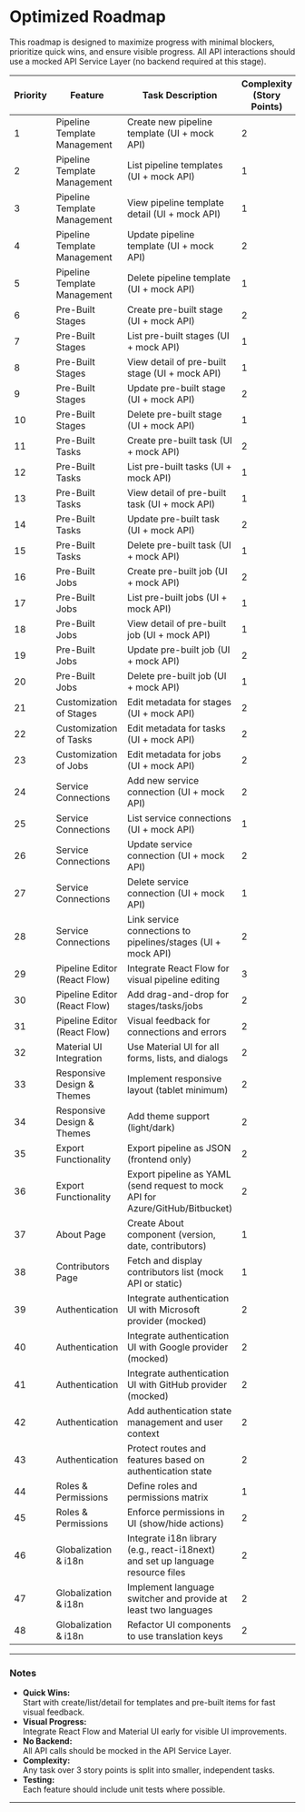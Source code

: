 # Optimized Roadmap

This roadmap is designed to maximize progress with minimal blockers, prioritize quick wins, and ensure visible progress. All API interactions should use a mocked API Service Layer (no backend required at this stage).

| Priority | Feature                        | Task Description                                                                 | Complexity (Story Points) |
|----------|--------------------------------|----------------------------------------------------------------------------------|--------------------------|
| 1        | Pipeline Template Management   | Create new pipeline template (UI + mock API)                                     | 2                        |
| 2        | Pipeline Template Management   | List pipeline templates (UI + mock API)                                          | 1                        |
| 3        | Pipeline Template Management   | View pipeline template detail (UI + mock API)                                    | 1                        |
| 4        | Pipeline Template Management   | Update pipeline template (UI + mock API)                                         | 2                        |
| 5        | Pipeline Template Management   | Delete pipeline template (UI + mock API)                                         | 1                        |
| 6        | Pre-Built Stages               | Create pre-built stage (UI + mock API)                                           | 2                        |
| 7        | Pre-Built Stages               | List pre-built stages (UI + mock API)                                            | 1                        |
| 8        | Pre-Built Stages               | View detail of pre-built stage (UI + mock API)                                   | 1                        |
| 9        | Pre-Built Stages               | Update pre-built stage (UI + mock API)                                           | 2                        |
| 10       | Pre-Built Stages               | Delete pre-built stage (UI + mock API)                                           | 1                        |
| 11       | Pre-Built Tasks                | Create pre-built task (UI + mock API)                                            | 2                        |
| 12       | Pre-Built Tasks                | List pre-built tasks (UI + mock API)                                             | 1                        |
| 13       | Pre-Built Tasks                | View detail of pre-built task (UI + mock API)                                    | 1                        |
| 14       | Pre-Built Tasks                | Update pre-built task (UI + mock API)                                            | 2                        |
| 15       | Pre-Built Tasks                | Delete pre-built task (UI + mock API)                                            | 1                        |
| 16       | Pre-Built Jobs                 | Create pre-built job (UI + mock API)                                             | 2                        |
| 17       | Pre-Built Jobs                 | List pre-built jobs (UI + mock API)                                              | 1                        |
| 18       | Pre-Built Jobs                 | View detail of pre-built job (UI + mock API)                                     | 1                        |
| 19       | Pre-Built Jobs                 | Update pre-built job (UI + mock API)                                             | 2                        |
| 20       | Pre-Built Jobs                 | Delete pre-built job (UI + mock API)                                             | 1                        |
| 21       | Customization of Stages        | Edit metadata for stages (UI + mock API)                                         | 2                        |
| 22       | Customization of Tasks         | Edit metadata for tasks (UI + mock API)                                          | 2                        |
| 23       | Customization of Jobs          | Edit metadata for jobs (UI + mock API)                                           | 2                        |
| 24       | Service Connections            | Add new service connection (UI + mock API)                                       | 2                        |
| 25       | Service Connections            | List service connections (UI + mock API)                                         | 1                        |
| 26       | Service Connections            | Update service connection (UI + mock API)                                        | 2                        |
| 27       | Service Connections            | Delete service connection (UI + mock API)                                        | 1                        |
| 28       | Service Connections            | Link service connections to pipelines/stages (UI + mock API)                     | 2                        |
| 29       | Pipeline Editor (React Flow)   | Integrate React Flow for visual pipeline editing                                 | 3                        |
| 30       | Pipeline Editor (React Flow)   | Add drag-and-drop for stages/tasks/jobs                                          | 2                        |
| 31       | Pipeline Editor (React Flow)   | Visual feedback for connections and errors                                       | 2                        |
| 32       | Material UI Integration        | Use Material UI for all forms, lists, and dialogs                                | 2                        |
| 33       | Responsive Design & Themes     | Implement responsive layout (tablet minimum)                                     | 2                        |
| 34       | Responsive Design & Themes     | Add theme support (light/dark)                                                   | 2                        |
| 35       | Export Functionality           | Export pipeline as JSON (frontend only)                                          | 2                        |
| 36       | Export Functionality           | Export pipeline as YAML (send request to mock API for Azure/GitHub/Bitbucket)    | 2                        |
| 37       | About Page                     | Create About component (version, date, contributors)                             | 1                        |
| 38       | Contributors Page              | Fetch and display contributors list (mock API or static)                         | 1                        |
| 39       | Authentication                 | Integrate authentication UI with Microsoft provider (mocked)                     | 2                        |
| 40       | Authentication                 | Integrate authentication UI with Google provider (mocked)                        | 2                        |
| 41       | Authentication                 | Integrate authentication UI with GitHub provider (mocked)                        | 2                        |
| 42       | Authentication                 | Add authentication state management and user context                              | 2                        |
| 43       | Authentication                 | Protect routes and features based on authentication state                         | 2                        |
| 44       | Roles & Permissions            | Define roles and permissions matrix                                              | 1                        |
| 45       | Roles & Permissions            | Enforce permissions in UI (show/hide actions)                                    | 2                        |
| 46       | Globalization & i18n           | Integrate i18n library (e.g., react-i18next) and set up language resource files  | 2                        |
| 47       | Globalization & i18n           | Implement language switcher and provide at least two languages                   | 2                        |
| 48       | Globalization & i18n           | Refactor UI components to use translation keys                                   | 2                        |

---

### Notes

- **Quick Wins:**  
  Start with create/list/detail for templates and pre-built items for fast visual feedback.
- **Visual Progress:**  
  Integrate React Flow and Material UI early for visible UI improvements.
- **No Backend:**  
  All API calls should be mocked in the API Service Layer.
- **Complexity:**  
  Any task over 3 story points is split into smaller, independent tasks.
- **Testing:**  
  Each feature should include unit tests where possible.

---